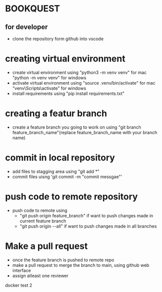 # BOOKQUEST

## for developer

- clone the repository form github into vscode

# creating virtual environment
- create virtual environment using "python3 -m venv venv" for mac "python -m venv venv" for windows
- activate virtual environment using "source .venv/bin/activate" for mac "venv\Scripts\activate" for windows
- install requirements using "pip install requirements.txt"

# creating a featur branch
- create a feature branch you going to work on using "git branch feature_branch_name"(replace feature_branch_name with your branch name)

# commit in local repository
- add files to stagging area using "git add *"
- commit files uisng 'git commit -m "commit messgae"'

# push code to remote repository
- push code to remote using 
    - "git push origin feature_branch" if want to push changes made in current feature branch
    - "git push origin --all" if want to push changes made in all branches

# Make a pull request
- once the feature branch is pushed to remote repo
- make a pull request to merge the branch to main, using github web interface
- assign atleast one reviewer 


docker test 2